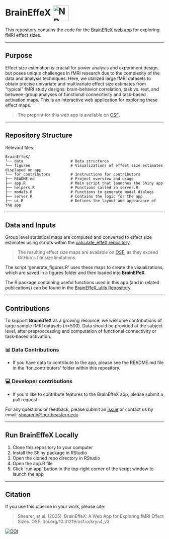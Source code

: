 # BrainEffeX <img src="www/nplogo.png" alt="NP Logo" style="width:50px; height:50px; vertical-align: middle;"/>
This repository contains the code for the [BrainEffeX web app](https://neuroprismlab.shinyapps.io/BrainEffeX/) for exploring fMRI effect sizes. 

---
## Purpose
Effect size estimation is crucial for power analysis and experiment design, but poses unique challenges in fMRI research due to the complexity of the data and analysis techniques. Here, we utalized large fMRI datasets to obtain precise univariate and multivariate effect size estimates from "typical" fMRI study designs: brain-behavior correlation, task vs. rest, and between-group analyses of functional connecitivity and task-based activation maps. This is an interactive web application for exploring these effect maps. 
> The preprint for this web app is available on [OSF](https://osf.io/preprints/osf/kryn4_v3).

---
## Repository Structure
Relevant files:
```
BrainEffeX/                 
└── data                     # Data structures 
└── figures                  # Visualizations of effect size estimates displayed on app      
└── for_contributors         # Instructions for contributors             
├── README.md                # Project overview and usage
├── app.R                    # Main script that launches the Shiny app
├── helpers.R                # Functions called in server.R
├── modals.R                 # Functions to generate modal dialogs
├── server.R                 # Contains the logic for the app
├── ui.R                     # Defines the layout and appearance of the app
```

---
## Data and Inputs
Group level statistical maps are computed and converted to effect size estimates using scripts within the [calculate_effeX repository](https://github.com/neuroprismlab/calculate_effeX). 
> The resulting effect size maps are available on [OSF](https://osf.io/cwnjd/files/osfstorage), as they exceed GitHub's file size limitations. 

The script 'generate_figures.R' uses these maps to create the visualizations, which are saved in a figures folder and then loaded into **BrainEffeX**.

The R package containing useful functions used in this app (and in related publications) can be found in the [BrainEffeX_utils Repository](https://github.com/neuroprismlab/BrainEffeX_utils).

---
## Contributions
To support **BrainEffeX** as a growing resource, we welcome contributions of large sample fMRI datasets (n>500). Data should be provided at the subject level, after preproccessing and computation of functional connectivity or task-based activation. 

### 📊 Data Contributions
- If you have data to contribute to the app, please see the README.md file in the 'for_contributors' folder within this repository. 

### 💻 Developer contributions
- If you'd like to contribute features to the BrainEffeX app, please submit a pull request.

For any questions or feedback, please submit an [issue](https://github.com/neuroprismlab/BrainEffeX/issues) or contact us by email: shearer.h@northeastern.edu

---
## Run BrainEffeX Locally
1. Clone this repository to your computer
2. Install the Shiny package in RStudio
3. Open the cloned repo directory in RStudio
4. Open the app.R file
5. Click 'run app' button in the top-right corner of the script window to launch the app

---
## Citation
If you use this pipeline in your work, please cite:

>Shearer, et al. (2025). BrainEffeX: A Web App for Exploring fMRI Effect Sizes. OSF. doi.org/10.31219/osf.io/kryn4_v3

[![DOI](https://img.shields.io/badge/DOI-10.31219/osf.io/kryn4.v3-blue.svg)](https://doi.org/10.31219/osf.io/kryn4_v3)
